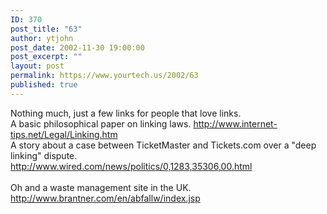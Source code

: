 ```yaml
---
ID: 370
post_title: "63"
author: ytjohn
post_date: 2002-11-30 19:00:00
post_excerpt: ""
layout: post
permalink: https://www.yourtech.us/2002/63
published: true
---
```

Nothing much, just a few links for people that  love links. <br />
A basic philosophical paper on linking laws.
http://www.internet-tips.net/Legal/Linking.htm<br />
A story about a case between TicketMaster and Tickets.com over a "deep linking" dispute.<br />
http://www.wired.com/news/politics/0,1283,35306,00.html
<br /><br />
Oh and a waste management site in the UK. <br />
http://www.brantner.com/en/abfallw/index.jsp